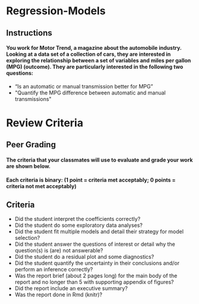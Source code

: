 # Regression-Models

## Instructions

#### You work for Motor Trend, a magazine about the automobile industry. Looking at a data set of a collection of cars, they are interested in exploring the relationship between a set of variables and miles per gallon (MPG) (outcome). They are particularly interested in the following two questions:

* “Is an automatic or manual transmission better for MPG”
* "Quantify the MPG difference between automatic and manual transmissions"

# Review Criteria 

## Peer Grading

#### The criteria that your classmates will use to evaluate and grade your work are shown below.
#### Each criteria is binary: (1 point = criteria met acceptably; 0 points = criteria not met acceptably)

## Criteria

* Did the student interpret the coefficients correctly?
* Did the student do some exploratory data analyses?
* Did the student fit multiple models and detail their strategy for model selection?
* Did the student answer the questions of interest or detail why the question(s) is (are) not answerable?
* Did the student do a residual plot and some diagnostics?
* Did the student quantify the uncertainty in their conclusions and/or perform an inference correctly?
* Was the report brief (about 2 pages long) for the main body of the report and no longer than 5 with supporting appendix of figures?
* Did the report include an executive summary?
* Was the report done in Rmd (knitr)?
